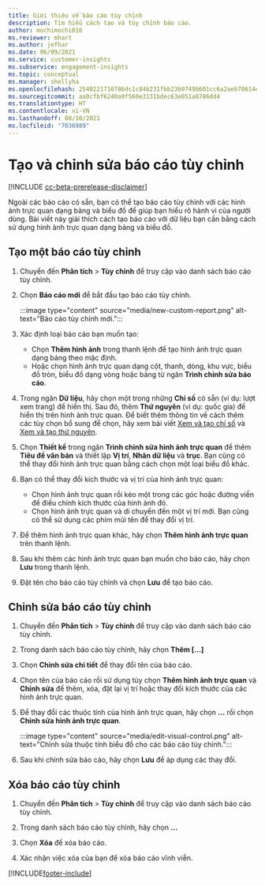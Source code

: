 ```yaml
---
title: Giới thiệu về báo cáo tùy chỉnh
description: Tìm hiểu cách tạo và tùy chỉnh báo cáo.
author: mochimochi016
ms.reviewer: mhart
ms.author: jefhar
ms.date: 06/09/2021
ms.service: customer-insights
ms.subservice: engagement-insights
ms.topic: conceptual
ms.manager: shellyha
ms.openlocfilehash: 2540221710786dc1c84b231fbb23b9749b601cc6a2aeb78614e16002302a80a9
ms.sourcegitcommit: aa0cfbf6240a9f560e3131bdec63e051a8786dd4
ms.translationtype: HT
ms.contentlocale: vi-VN
ms.lasthandoff: 08/10/2021
ms.locfileid: "7036989"
---
```

# <a name="create-and-edit-custom-reports"></a>Tạo và chỉnh sửa báo cáo tùy chỉnh

[!INCLUDE [cc-beta-prerelease-disclaimer](includes/cc-beta-prerelease-disclaimer.md)]

Ngoài các báo cáo có sẵn, bạn có thể tạo báo cáo tùy chỉnh với các hình ảnh trực quan dạng bảng và biểu đồ để giúp bạn hiểu rõ hành vi của người dùng. Bài viết này giải thích cách tạo báo cáo với dữ liệu bạn cần bằng cách sử dụng hình ảnh trực quan dạng bảng và biểu đồ. 

## <a name="create-a-custom-report"></a>Tạo một báo cáo tùy chỉnh

1. Chuyển đến **Phân tích** > **Tùy chỉnh** để truy cập vào danh sách báo cáo tùy chỉnh.

1. Chọn **Báo cáo mới** để bắt đầu tạo báo cáo tùy chỉnh.

   :::image type="content" source="media/new-custom-report.png" alt-text="Báo cáo tùy chỉnh mới.":::

1. Xác định loại báo cáo bạn muốn tạo:

    - Chọn **Thêm hình ảnh** trong thanh lệnh để tạo hình ảnh trực quan dạng bảng theo mặc định.
    - Hoặc chọn hình ảnh trực quan dạng cột, thanh, dòng, khu vực, biểu đồ tròn, biểu đồ dạng vòng hoặc bảng từ ngăn **Trình chỉnh sửa báo cáo**.

1. Trong ngăn **Dữ liệu**, hãy chọn một trong những **Chỉ số** có sẵn (ví dụ: lượt xem trang) để hiển thị. Sau đó, thêm **Thứ nguyên** (ví dụ: quốc gia) để hiển thị trên hình ảnh trực quan. Để biết thêm thông tin về cách thêm các tùy chọn bổ sung để chọn, hãy xem bài viết [Xem và tạo chỉ số](metrics.md) và [Xem và tạo thứ nguyên](dimensions.md).

1. Chọn **Thiết kế** trong ngăn **Trình chỉnh sửa hình ảnh trực quan** để thêm **Tiêu đề văn bản** và thiết lập **Vị trí**, **Nhãn dữ liệu** và **trục**.  Bạn cũng có thể thay đổi hình ảnh trực quan bằng cách chọn một loại biểu đồ khác.

1. Bạn có thể thay đổi kích thước và vị trí của hình ảnh trực quan:
   - Chọn hình ảnh trực quan rồi kéo một trong các góc hoặc đường viền để điều chỉnh kích thước của hình ảnh đó.
   - Chọn hình ảnh trực quan và di chuyển đến một vị trí mới. Bạn cũng có thể sử dụng các phím mũi tên để thay đổi vị trí.
1. Để thêm hình ảnh trực quan khác, hãy chọn **Thêm hình ảnh trực quan** trên thanh lệnh.
1. Sau khi thêm các hình ảnh trực quan bạn muốn cho báo cáo, hãy chọn **Lưu** trong thanh lệnh.

1. Đặt tên cho báo cáo tùy chỉnh và chọn **Lưu** để tạo báo cáo.
 
## <a name="edit-a-custom-report"></a>Chỉnh sửa báo cáo tùy chỉnh

1. Chuyển đến **Phân tích** > **Tùy chỉnh** để truy cập vào danh sách báo cáo tùy chỉnh.

1. Trong danh sách báo cáo tùy chỉnh, hãy chọn **Thêm [...]** 

1. Chọn **Chỉnh sửa chi tiết** để thay đổi tên của báo cáo.

1. Chọn tên của báo cáo rồi sử dụng tùy chọn **Thêm hình ảnh trực quan** và **Chỉnh sửa** để thêm, xóa, đặt lại vị trí hoặc thay đổi kích thước của các hình ảnh trực quan.

1. Để thay đổi các thuộc tính của hình ảnh trực quan, hãy chọn **...** rồi chọn **Chỉnh sửa hình ảnh trực quan**.

   :::image type="content" source="media/edit-visual-control.png" alt-text="Chỉnh sửa thuộc tính biểu đồ cho các báo cáo tùy chỉnh.":::

1. Sau khi chỉnh sửa báo cáo, hãy chọn **Lưu** để áp dụng các thay đổi. 

## <a name="delete-a-custom-report"></a>Xóa báo cáo tùy chỉnh

1. Chuyển đến **Phân tích** > **Tùy chỉnh** để truy cập vào danh sách báo cáo tùy chỉnh.

1. Trong danh sách báo cáo tùy chỉnh, hãy chọn **...**

1. Chọn **Xóa** để xóa báo cáo.

1. Xác nhận việc xóa của bạn để xóa báo cáo vĩnh viễn.

[!INCLUDE[footer-include](../includes/footer-banner.md)]
